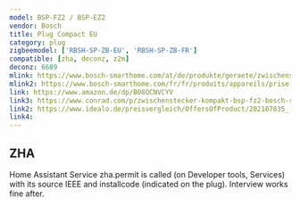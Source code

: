 ```yaml
---
model: BSP-FZ2 / BSP-EZ2
vendor: Bosch
title: Plug Compact EU 
category: plug
zigbeemodel: ['RBSH-SP-ZB-EU', 'RBSH-SP-ZB-FR']
compatible: [zha, deconz, z2m]
deconz: 6689
mlink: https://www.bosch-smarthome.com/at/de/produkte/geraete/zwischenstecker-kompakt/
mlink2: https://www.bosch-smarthome.com/fr/fr/produits/appareils/prise-connectee-compacte/
link: https://www.amazon.de/dp/B08QCNVCYV
link3: https://www.conrad.com/p/zwischenstecker-kompakt-bsp-fz2-bosch-smart-home-in-line-socket-2490147
link2: https://www.idealo.de/preisvergleich/OffersOfProduct/202107835_-smart-home-bsp-fz2-bosch.html
link4: 
---
```


## ZHA

Home Assistant Service zha.permit is called (on Developer tools, Services) with its source IEEE and installcode (indicated on the plug). Interview works fine after.
